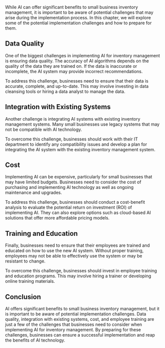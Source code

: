 
While AI can offer significant benefits to small business inventory management, it is important to be aware of potential challenges that may arise during the implementation process. In this chapter, we will explore some of the potential implementation challenges and how to prepare for them.

Data Quality
------------

One of the biggest challenges in implementing AI for inventory management is ensuring data quality. The accuracy of AI algorithms depends on the quality of the data they are trained on. If the data is inaccurate or incomplete, the AI system may provide incorrect recommendations.

To address this challenge, businesses need to ensure that their data is accurate, complete, and up-to-date. This may involve investing in data cleansing tools or hiring a data analyst to manage the data.

Integration with Existing Systems
---------------------------------

Another challenge is integrating AI systems with existing inventory management systems. Many small businesses use legacy systems that may not be compatible with AI technology.

To overcome this challenge, businesses should work with their IT department to identify any compatibility issues and develop a plan for integrating the AI system with the existing inventory management system.

Cost
----

Implementing AI can be expensive, particularly for small businesses that may have limited budgets. Businesses need to consider the cost of purchasing and implementing AI technology as well as ongoing maintenance and upgrades.

To address this challenge, businesses should conduct a cost-benefit analysis to evaluate the potential return on investment (ROI) of implementing AI. They can also explore options such as cloud-based AI solutions that offer more affordable pricing models.

Training and Education
----------------------

Finally, businesses need to ensure that their employees are trained and educated on how to use the new AI system. Without proper training, employees may not be able to effectively use the system or may be resistant to change.

To overcome this challenge, businesses should invest in employee training and education programs. This may involve hiring a trainer or developing online training materials.

Conclusion
----------

AI offers significant benefits to small business inventory management, but it is important to be aware of potential implementation challenges. Data quality, integration with existing systems, cost, and employee training are just a few of the challenges that businesses need to consider when implementing AI for inventory management. By preparing for these challenges, businesses can ensure a successful implementation and reap the benefits of AI technology.
